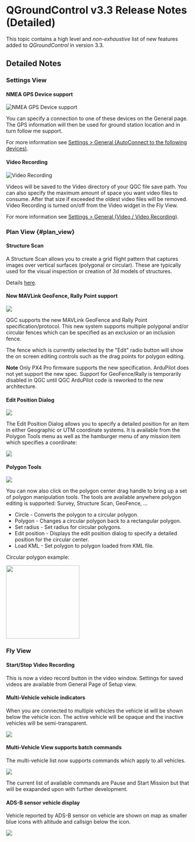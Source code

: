 # QGroundControl v3.3 Release Notes (Detailed)

This topic contains a high level and _non-exhaustive_ list of new features added to _QGroundControl_ in version 3.3.

## Detailed Notes

### Settings View

#### NMEA GPS Device support

![NMEA GPS Device support](../../../assets/settings/general/NMEADevice.jpg)

You can specify a connection to one of these devices on the General page. The GPS information will then be used for ground station location and in turn follow me support.

For more information see [Settings > General (AutoConnect to the following devices)](../SettingsView/General.md#auto_connect).

#### Video Recording

![Video Recording](../../../assets/settings/video_recording.jpg)

Videos will be saved to the Video directory of your QGC file save path. You can also specify the maximum amount of space you want video files to consume. After that size if exceeded the oldest video files will be removed. Video Recording is turned on/off from the Video widget in the Fly View.

For more information see [Settings > General (Video / Video Recording)](../SettingsView/General.md#video).

### Plan View {#plan_view}

#### Structure Scan

A Structure Scan allows you to create a grid flight pattern that captures images over vertical surfaces (polygonal or circular). These are typically used for the visual inspection or creation of 3d models of structures.

Details [here](../PlanView/pattern_structure_scan_v2.md).

#### New MAVLink GeoFence, Rally Point support

![](../../../assets/plan/geofence_rally.jpg)

QGC supports the new MAVLink GeoFence and Rally Point specification/protocol. This new system supports multiple polygonal and/or circular fences which can be specified as an exclusion or an inclusion fence.

The fence which is currently selected by the "Edit" radio button will show the on screen editing controls such as the drag points for polygon editing.

**Note** Only PX4 Pro firmware supports the new specification. ArduPilot does not yet support the new spec. Support for GeoFence/Rally is temporarily disabled in QGC until QGC ArduPilot code is reworked to the new architecture.

#### Edit Position Dialog

![](../../../assets/plan/edit_position_dialog.jpg)

The Edit Position Dialog allows you to specify a detailed position for an item in either Geographic or UTM coordinate systems. It is available from the Polygon Tools menu as well as the hamburger menu of any mission item which specifies a coordinate:

![](../../../assets/plan/mission_item_editor_hamburger.jpg)

#### Polygon Tools

![](../../../assets/plan/polygon_tools.jpg)

You can now also click on the polygon center drag handle to bring up a set of polygon manipulation tools. The tools are available anywhere polygon editing is supported: Survey, Structure Scan, GeoFence, ...

- Circle - Converts the polygon to a circular polygon.
- Polygon - Changes a circular polygon back to a rectangular polygon.
- Set radius - Set radius for circular polygons.
- Edit position - Displays the edit position dialog to specify a detailed position for the circular center.
- Load KML - Set polygon to polygon loaded from KML file.

Circular polygon example:

<img src="../../../assets/plan/circular_polygon.jpg" height="200" />

### Fly View

#### Start/Stop Video Recording

This is now a video record button in the video window. Settings for saved videos are available from General Page of Setup view.

#### Multi-Vehicle vehicle indicators

When you are connected to multiple vehicles the vehicle id will be shown below the vehicle icon. The active vehicle will be opaque and the inactive vehicles will be semi-transparent.

![](../../../assets/fly/multi_vehicle_indicators.jpg)

#### Multi-Vehicle View supports batch commands

The multi-vehicle list now supports commands which apply to all vehicles.

![](../../../assets/fly/multi_vehicle_list.jpg)

The current list of available commands are Pause and Start Mission but that will be exapanded upon with further development.

#### ADS-B sensor vehicle display

Vehicle reported by ADS-B sensor on vehicle are shown on map as smaller blue icons with altitude and callsign below the icon.

![](../../../assets/fly/adsb_vehicle.jpg)
